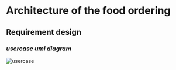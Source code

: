 
# Architecture of the food ordering #
## Requirement design ##
### *usercase uml diagram* ###
![usercase](https://github.com/Ashishsunku/practise/blob/ca672adb629650a47b055683242caf3a75b8655b/Screenshot%20(122).png)
